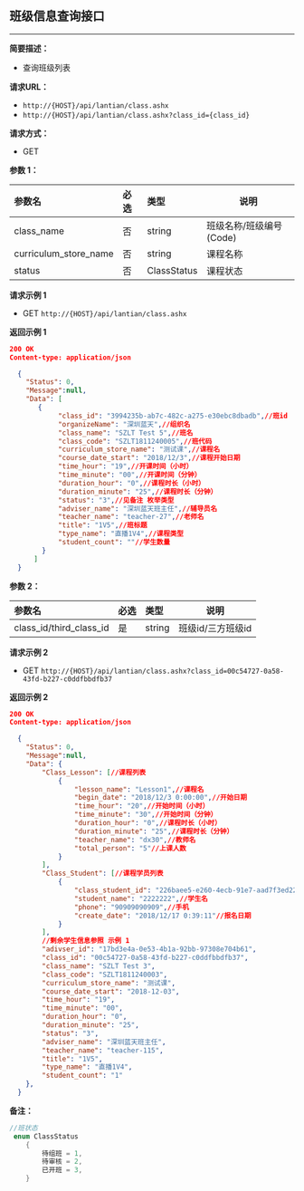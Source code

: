     
## 班级信息查询接口
--------------------
**简要描述：** 

- 查询班级列表

**请求URL：** 
- `http://{HOST}/api/lantian/class.ashx`
- `http://{HOST}/api/lantian/class.ashx?class_id={class_id}`
  
**请求方式：**
- GET 

**参数 1：** 

|参数名|必选|类型|说明|
|:----    |:---|:----- |-----   |
|class_name    |否  |string |班级名称/班级编号(Code)   |
|curriculum_store_name    |否  |string |课程名称   |
|status    |否  |ClassStatus |课程状态   |

 **请求示例 1**

- GET `http://{HOST}/api/lantian/class.ashx`

 **返回示例 1**

``` json
200 OK
Content-type: application/json

  {
    "Status": 0,
    "Message":null,
    "Data": [
       {
            "class_id": "3994235b-ab7c-482c-a275-e30ebc8dbadb",//班id
            "organizeName": "深圳蓝天",//组织名
            "class_name": "SZLT Test 5",//班名
            "class_code": "SZLT1811240005",//班代码
            "curriculum_store_name": "测试课",//课程名
            "course_date_start": "2018/12/3",//课程开始日期
            "time_hour": "19",//开课时间（小时）
            "time_minute": "00",//开课时间（分钟）
            "duration_hour": "0",//课程时长（小时）
            "duration_minute": "25",//课程时长（分钟）
            "status": "3",//见备注 枚举类型
            "adviser_name": "深圳蓝天班主任",//辅导员名
            "teacher_name": "teacher-27",//老师名
            "title": "1V5",//班标题
            "type_name": "直播1V4",//课程类型
            "student_count": ""//学生数量
        }
      ]
  }
```

**参数 2：** 

|参数名|必选|类型|说明|
|:----    |:---|:----- |-----   |
|class_id/third_class_id    |是  |string |班级id/三方班级id   |

 **请求示例 2**

- GET `http://{HOST}/api/lantian/class.ashx?class_id=00c54727-0a58-43fd-b227-c0ddfbbdfb37`

 **返回示例 2**

``` json
200 OK
Content-type: application/json

  {
    "Status": 0,
    "Message":null,
    "Data": {
        "Class_Lesson": [//课程列表
            {
                "lesson_name": "Lesson1",//课程名
                "begin_date": "2018/12/3 0:00:00",//开始日期
                "time_hour": "20",//开始时间（小时）
                "time_minute": "30",//开始时间（分钟）
                "duration_hour": "0",//课程时长（小时）
                "duration_minute": "25",//课程时长（分钟）
                "teacher_name": "dx30",//教师名
                "total_person": "5"//上课人数
            }
        ],
        "Class_Student": [//课程学员列表
            {
                "class_student_id": "226baee5-e260-4ecb-91e7-aad7f3ed2203",//学生id
                "student_name": "2222222",//学生名
                "phone": "90909090909",//手机
                "create_date": "2018/12/17 0:39:11"//报名日期
            }
        ],
        //剩余学生信息参照 示例 1
        "adivser_id": "17bd3e4a-0e53-4b1a-92bb-97308e704b61",
        "class_id": "00c54727-0a58-43fd-b227-c0ddfbbdfb37",
        "class_name": "SZLT Test 3",
        "class_code": "SZLT1811240003",
        "curriculum_store_name": "测试课",
        "course_date_start": "2018-12-03",
        "time_hour": "19",
        "time_minute": "00",
        "duration_hour": "0",
        "duration_minute": "25",
        "status": "3",
        "adviser_name": "深圳蓝天班主任",
        "teacher_name": "teacher-115",
        "title": "1V5",
        "type_name": "直播1V4",
        "student_count": "1"
    },
  }
```


**备注：** 
``` csharp
//班状态
 enum ClassStatus
    {
        待组班 = 1,
        待审核 = 2,
        已开班 = 3,
    }
```